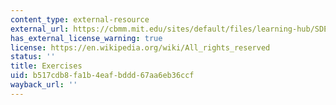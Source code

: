 ```yaml
---
content_type: external-resource
external_url: https://cbmm.mit.edu/sites/default/files/learning-hub/SDE_ProblemSet.pdf
has_external_license_warning: true
license: https://en.wikipedia.org/wiki/All_rights_reserved
status: ''
title: Exercises
uid: b517cdb8-fa1b-4eaf-bddd-67aa6eb36ccf
wayback_url: ''
---
```

